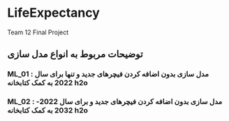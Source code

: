 # LifeExpectancy

Team 12 Final Project

## توضیحات مربوط به انواع مدل سازی

### ML_01 : مدل سازی بدون اضافه کردن فیچرهای جدید و تنها برای سال 2022 به کمک کتابخانه h2o
### ML_02 : مدل سازی بدون اضافه کردن فیچرهای جدید و برای سال 2022-2032 به کمک کتابخانه h2o
